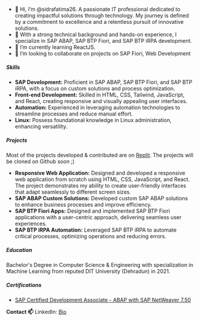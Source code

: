 - 👋 Hi, I’m @sidrafatima26. A passionate IT professional dedicated to creating impactful solutions through technology.
  My journey is defined by a commitment to excellence and a relentless pursuit of innovative solutions.
- 👀 With a strong technical background and hands-on experience, I specialize in SAP ABAP, SAP BTP Fiori, and SAP BTP iRPA development.
- 🌱 I’m currently learning ReactJS.
- 💞️ I’m looking to collaborate on projects on SAP Fiori, Web Development

##### Skills

- **SAP Development:** Proficient in SAP ABAP, SAP BTP Fiori, and SAP BTP iRPA, with a focus on custom solutions and process optimization.
- **Front-end Development:** Skilled in HTML, CSS, Tailwind, JavaScript, and React, creating responsive and visually appealing user interfaces.
- **Automation:** Experienced in leveraging automation technologies to streamline processes and reduce manual effort.
- **Linux:** Possess foundational knowledge in Linux administration, enhancing versatility.

##### Projects

Most of the projects developed & contributed are on [Replit](https://replit.com/@SidraFatima1). The projects will be cloned on Github soon ;) 

- **Responsive Web Application:** Designed and developed a responsive web application from scratch using HTML, CSS, JavaScript, and React.
  The project demonstrates my ability to create user-friendly interfaces that adapt seamlessly to different screen sizes.
- **SAP ABAP Custom Solutions:** Developed custom SAP ABAP solutions to enhance business processes and improve efficiency.
- **SAP BTP Fiori Apps:** Designed and implemented SAP BTP Fiori applications with a user-centric approach, delivering seamless user experiences.
- **SAP BTP iRPA Automation:** Leveraged SAP BTP iRPA to automate critical processes, optimizing operations and reducing errors.

##### Education

Bachelor's Degree in Computer Science & Engineering with specialization in Machine Learning from reputed DIT University (Dehradun) in 2021.

##### Certifications

- [SAP Certified Development Associate - ABAP with SAP NetWeaver 7.50](https://www.credly.com/badges/23451fbc-d739-4667-bd41-8d719fa4fbb6/public_url)

**Contact 📫**
LinkedIn: [Bio](www.linkedin.com/in/sidrafatima26)

<!---
sidrafatima26/sidrafatima26 is a ✨ special ✨ repository because its `README.md` (this file) appears on your GitHub profile.
You can click the Preview link to take a look at your changes.
--->

